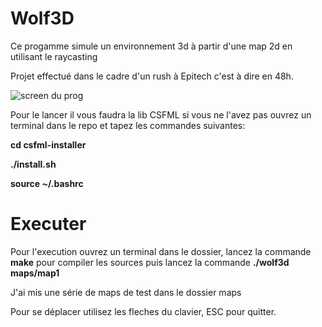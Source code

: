 # Wolf3D

Ce progamme simule un environnement 3d à partir d'une map 2d en utilisant le raycasting

Projet effectué dans le cadre d'un rush à Epitech c'est à dire en 48h.

![screen du prog](https://image.prntscr.com/image/PopWT_3NRkaydTsiSKlKZw.png)

Pour le lancer il vous faudra la lib CSFML si vous ne l'avez pas ouvrez un terminal dans le repo et tapez les commandes suivantes:

**cd csfml-installer**

**./install.sh**

**source ~/.bashrc**

# Executer
Pour l'execution ouvrez un terminal dans le dossier, lancez la commande **make** pour compiler les sources puis lancez la commande **./wolf3d maps/map1**

J'ai mis une série de maps de test dans le dossier maps

Pour se déplacer utilisez les fleches du clavier, ESC pour quitter.

